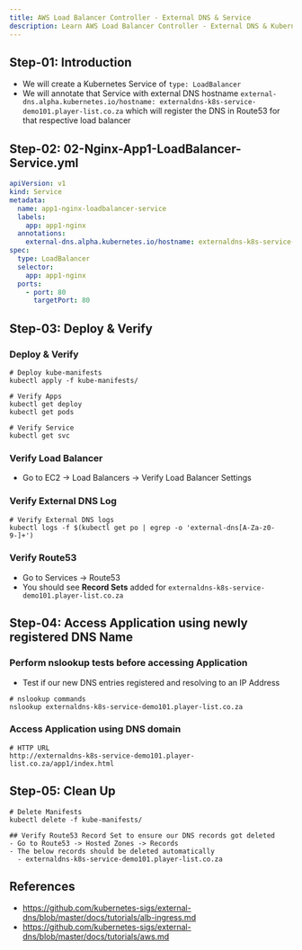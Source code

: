 ```yaml
---
title: AWS Load Balancer Controller - External DNS & Service
description: Learn AWS Load Balancer Controller - External DNS & Kubernetes Service
---
```


## Step-01: Introduction
- We will create a Kubernetes Service of `type: LoadBalancer`
- We will annotate that Service with external DNS hostname `external-dns.alpha.kubernetes.io/hostname: externaldns-k8s-service-demo101.player-list.co.za` which will register the DNS in Route53 for that respective load balancer

## Step-02: 02-Nginx-App1-LoadBalancer-Service.yml
```yaml
apiVersion: v1
kind: Service
metadata:
  name: app1-nginx-loadbalancer-service
  labels:
    app: app1-nginx
  annotations:
    external-dns.alpha.kubernetes.io/hostname: externaldns-k8s-service-demo101.player-list.co.za
spec:
  type: LoadBalancer
  selector:
    app: app1-nginx
  ports:
    - port: 80
      targetPort: 80  
```
## Step-03: Deploy & Verify

### Deploy & Verify
```t
# Deploy kube-manifests
kubectl apply -f kube-manifests/

# Verify Apps
kubectl get deploy
kubectl get pods

# Verify Service
kubectl get svc
```
### Verify Load Balancer 
- Go to EC2 -> Load Balancers -> Verify Load Balancer Settings

### Verify External DNS Log
```t
# Verify External DNS logs
kubectl logs -f $(kubectl get po | egrep -o 'external-dns[A-Za-z0-9-]+')
```
### Verify Route53
- Go to Services -> Route53
- You should see **Record Sets** added for `externaldns-k8s-service-demo101.player-list.co.za`


## Step-04: Access Application using newly registered DNS Name
### Perform nslookup tests before accessing Application
- Test if our new DNS entries registered and resolving to an IP Address
```t
# nslookup commands
nslookup externaldns-k8s-service-demo101.player-list.co.za
```
### Access Application using DNS domain
```t
# HTTP URL
http://externaldns-k8s-service-demo101.player-list.co.za/app1/index.html
```

## Step-05: Clean Up
```t
# Delete Manifests
kubectl delete -f kube-manifests/

## Verify Route53 Record Set to ensure our DNS records got deleted
- Go to Route53 -> Hosted Zones -> Records 
- The below records should be deleted automatically
  - externaldns-k8s-service-demo101.player-list.co.za
```


## References
- https://github.com/kubernetes-sigs/external-dns/blob/master/docs/tutorials/alb-ingress.md
- https://github.com/kubernetes-sigs/external-dns/blob/master/docs/tutorials/aws.md